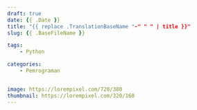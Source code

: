 ```yaml
---
draft: true
date: {{ .Date }}
title: "{{ replace .TranslationBaseName "-" " " | title }}"
slug: {{ .BaseFileName }}

tags:
    - Python

categories:
    - Pemrograman


image: https://lorempixel.com/720/380
thumbnail: https://lorempixel.com/320/160
---
```

